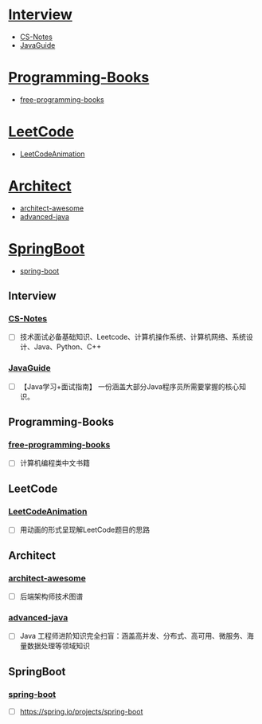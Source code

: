# [Interview](#Interview)  
  - [CS-Notes](#CS-Notes)
  - [JavaGuide](#JavaGuide)
# [Programming-Books](#Programming-Books)
  - [free-programming-books](#free-programming-books)
# [LeetCode](#LeetCode)  
  - [LeetCodeAnimation](#LeetCodeAnimation)
# [Architect](#Architect)  
  - [architect-awesome](#architect-awesome)
  - [advanced-java](#advanced-java)
# [SpringBoot](#SpringBoot)
  - [spring-boot](#spring-boot)

## Interview
### [CS-Notes](https://github.com/CyC2018/CS-Notes)  
  - [ ] 技术面试必备基础知识、Leetcode、计算机操作系统、计算机网络、系统设计、Java、Python、C++   
### [JavaGuide](https://github.com/Snailclimb/JavaGuide)  
  - [ ] 【Java学习+面试指南】 一份涵盖大部分Java程序员所需要掌握的核心知识。

## Programming-Books
### [free-programming-books](https://github.com/justjavac/free-programming-books-zh_CN)  
  - [ ] 计算机编程类中文书籍

## LeetCode
### [LeetCodeAnimation](https://github.com/MisterBooo/LeetCodeAnimation)  
  - [ ] 用动画的形式呈现解LeetCode题目的思路
  
## Architect
### [architect-awesome](https://github.com/xingshaocheng/architect-awesome)  
  - [ ] 后端架构师技术图谱
### [advanced-java](https://github.com/doocs/advanced-java)    
  - [ ] Java 工程师进阶知识完全扫盲：涵盖高并发、分布式、高可用、微服务、海量数据处理等领域知识

## SpringBoot
### [spring-boot](https://github.com/spring-projects/spring-boot)  
  - [ ] https://spring.io/projects/spring-boot
